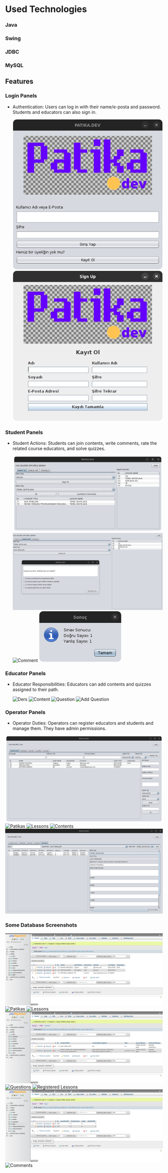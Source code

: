 # Used Technologies

###  Java
###  Swing
###  JDBC
###  MySQL


## Features
### Login Panels

- Authentication: Users can log in with their name/e-posta and password. Students and educators can also sign in.

  ![Login](Giriş%20Ekranı.png)
  ![Sign Up](Kayıt%20Ekranı.png)


### Student Panels

- Student Actions: Students can join contents, write comments, rate the related course educators, and solve quizzes.

  ![Register Lesson](Kayıt.png)
  ![Exam](Sınav.png)
  ![Comment](Yorumla.png)
  ![Result](Sonuç.png)


### Educator Panels

- Educator Responsibilities: Educators can add  contents and quizzes assigned to their path.

  ![Ders](Ders.png)
  ![Content](İçerik.png)
  ![Question](Soru.png)
  ![Add Question](Soru%20Ekle.png)


### Operator Panels

- Operator Duties: Operators can register educators and students and manage them. They have admin 
  permissions.


![Users](Kullanıcılar.png)
![Patikas](Operator-Patikalar.png)
![Lessons](Operator-Dersler.png)
![Contents](İçerik.png)
![See or Add Questions](Operator-Soru%20Gör%20ya%20da%20Ekle.png)

### Some Database Screenshots

![Users](DB-Kullanıcılar.png)
![Patikas](DB-Patikalar.png)
![Lessons](DB-Dersler.png)
![Contents](DB-İçerikler.png)
![Questions](DB-Sorular.png)
![Registered Lessons](DB-Dersler.png)
![Exam Results](DB-Sınav%20Cevapları.png)
![Comments](DB-Yorumlar.png)
